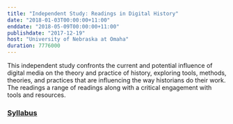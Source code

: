 ```yaml
---
title: "Independent Study: Readings in Digital History"
date: "2018-01-03T00:00:00+11:00"
enddate: "2018-05-09T00:00:00+11:00"
publishdate: "2017-12-19"
host: "University of Nebraska at Omaha"
duration: 7776000
---
```


This independent study confronts the current and potential influence of digital media on the theory and practice of history, exploring tools, methods, theories, and practices that are influencing the way historians do their work. The readings a range of readings along with a critical engagement with tools and resources. 

### [Syllabus](https://jasonheppler.org/courses/uno.indp-dh-2018.pdf/)
